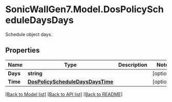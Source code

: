 # SonicWallGen7.Model.DosPolicyScheduleDaysDays
Schedule object days.

## Properties

Name | Type | Description | Notes
------------ | ------------- | ------------- | -------------
**Days** | **string** |  | [optional] 
**Time** | [**DosPolicyScheduleDaysDaysTime**](DosPolicyScheduleDaysDaysTime.md) |  | [optional] 

[[Back to Model list]](../README.md#documentation-for-models) [[Back to API list]](../README.md#documentation-for-api-endpoints) [[Back to README]](../README.md)

